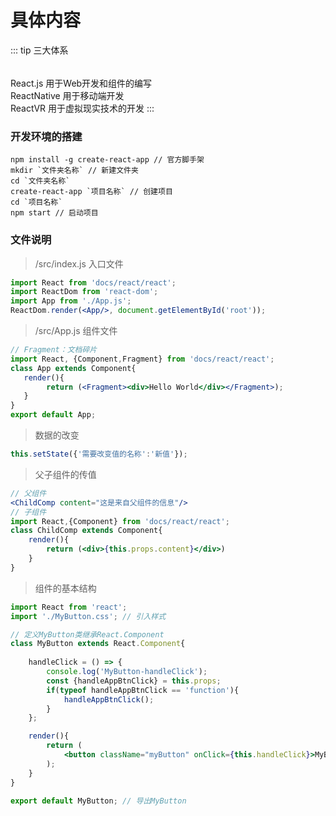 # 具体内容
::: tip 三大体系
<div style="height:5px;"></div>

React.js 用于Web开发和组件的编写<br/>
ReactNative 用于移动端开发<br/>
ReactVR 用于虚拟现实技术的开发
:::
### 开发环境的搭建
```text
npm install -g create-react-app // 官方脚手架
mkdir `文件夹名称` // 新建文件夹
cd `文件夹名称`
create-react-app `项目名称` // 创建项目
cd `项目名称`
npm start // 启动项目
```
### 文件说明
> /src/index.js 入口文件
```jsx harmony
import React from 'docs/react/react';
import ReactDom from 'react-dom';
import App from './App.js';
ReactDom.render(<App/>, document.getElementById('root'));
```
> /src/App.js 组件文件
```jsx harmony
// Fragment：文档碎片
import React, {Component,Fragment} from 'docs/react/react';
class App extends Component{
   render(){
   	    return (<Fragment><div>Hello World</div></Fragment>);
   }
}
export default App;
```
> 数据的改变
```jsx harmony
this.setState({'需要改变值的名称':'新值'});
```
> 父子组件的传值
```jsx harmony
// 父组件
<ChildComp content="这是来自父组件的信息"/>
// 子组件 
import React,{Component} from 'docs/react/react';
class ChildComp extends Component{
    render(){
        return (<div>{this.props.content}</div>)
    }
}
```
> 组件的基本结构
```jsx harmony
import React from 'react';
import './MyButton.css'; // 引入样式

// 定义MyButton类继承React.Component
class MyButton extends React.Component{
	
    handleClick = () => {
        console.log('MyButton-handleClick');
        const {handleAppBtnClick} = this.props;
        if(typeof handleAppBtnClick == 'function'){
            handleAppBtnClick();
        }
    };

    render(){
        return (
            <button className="myButton" onClick={this.handleClick}>MyButton</button>
        );
    }
}

export default MyButton; // 导出MyButton
```